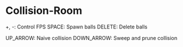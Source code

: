 # Collision-Room

+, -: Control FPS
SPACE: Spawn balls
DELETE: Delete balls

UP_ARROW: Naive collision
DOWN_ARROW: Sweep and prune collision

